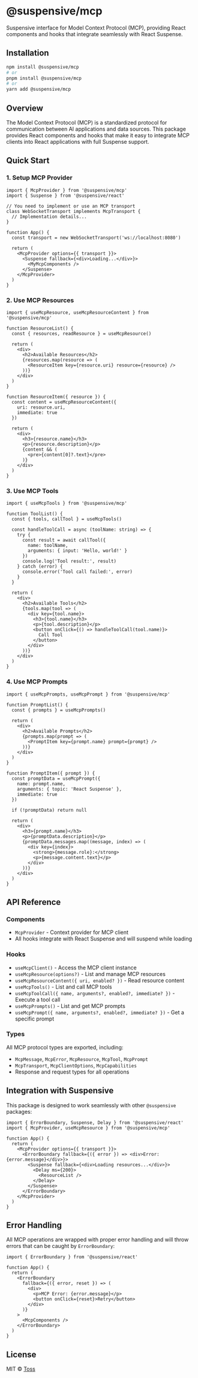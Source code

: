 # @suspensive/mcp

Suspensive interface for Model Context Protocol (MCP), providing React components and hooks that integrate seamlessly with React Suspense.

## Installation

```bash
npm install @suspensive/mcp
# or
pnpm install @suspensive/mcp
# or
yarn add @suspensive/mcp
```

## Overview

The Model Context Protocol (MCP) is a standardized protocol for communication between AI applications and data sources. This package provides React components and hooks that make it easy to integrate MCP clients into React applications with full Suspense support.

## Quick Start

### 1. Setup MCP Provider

```tsx
import { McpProvider } from '@suspensive/mcp'
import { Suspense } from '@suspensive/react'

// You need to implement or use an MCP transport
class WebSocketTransport implements McpTransport {
  // Implementation details...
}

function App() {
  const transport = new WebSocketTransport('ws://localhost:8080')
  
  return (
    <McpProvider options={{ transport }}>
      <Suspense fallback={<div>Loading...</div>}>
        <MyMcpComponents />
      </Suspense>
    </McpProvider>
  )
}
```

### 2. Use MCP Resources

```tsx
import { useMcpResource, useMcpResourceContent } from '@suspensive/mcp'

function ResourceList() {
  const { resources, readResource } = useMcpResource()
  
  return (
    <div>
      <h2>Available Resources</h2>
      {resources.map(resource => (
        <ResourceItem key={resource.uri} resource={resource} />
      ))}
    </div>
  )
}

function ResourceItem({ resource }) {
  const content = useMcpResourceContent({ 
    uri: resource.uri,
    immediate: true 
  })
  
  return (
    <div>
      <h3>{resource.name}</h3>
      <p>{resource.description}</p>
      {content && (
        <pre>{content[0]?.text}</pre>
      )}
    </div>
  )
}
```

### 3. Use MCP Tools

```tsx
import { useMcpTools } from '@suspensive/mcp'

function ToolList() {
  const { tools, callTool } = useMcpTools()
  
  const handleToolCall = async (toolName: string) => {
    try {
      const result = await callTool({
        name: toolName,
        arguments: { input: 'Hello, world!' }
      })
      console.log('Tool result:', result)
    } catch (error) {
      console.error('Tool call failed:', error)
    }
  }
  
  return (
    <div>
      <h2>Available Tools</h2>
      {tools.map(tool => (
        <div key={tool.name}>
          <h3>{tool.name}</h3>
          <p>{tool.description}</p>
          <button onClick={() => handleToolCall(tool.name)}>
            Call Tool
          </button>
        </div>
      ))}
    </div>
  )
}
```

### 4. Use MCP Prompts

```tsx
import { useMcpPrompts, useMcpPrompt } from '@suspensive/mcp'

function PromptList() {
  const { prompts } = useMcpPrompts()
  
  return (
    <div>
      <h2>Available Prompts</h2>
      {prompts.map(prompt => (
        <PromptItem key={prompt.name} prompt={prompt} />
      ))}
    </div>
  )
}

function PromptItem({ prompt }) {
  const promptData = useMcpPrompt({
    name: prompt.name,
    arguments: { topic: 'React Suspense' },
    immediate: true
  })
  
  if (!promptData) return null
  
  return (
    <div>
      <h3>{prompt.name}</h3>
      <p>{promptData.description}</p>
      {promptData.messages.map((message, index) => (
        <div key={index}>
          <strong>{message.role}:</strong>
          <p>{message.content.text}</p>
        </div>
      ))}
    </div>
  )
}
```

## API Reference

### Components

- `McpProvider` - Context provider for MCP client
- All hooks integrate with React Suspense and will suspend while loading

### Hooks

- `useMcpClient()` - Access the MCP client instance
- `useMcpResource(options?)` - List and manage MCP resources
- `useMcpResourceContent({ uri, enabled? })` - Read resource content
- `useMcpTools()` - List and call MCP tools
- `useMcpToolCall({ name, arguments?, enabled?, immediate? })` - Execute a tool call
- `useMcpPrompts()` - List and get MCP prompts
- `useMcpPrompt({ name, arguments?, enabled?, immediate? })` - Get a specific prompt

### Types

All MCP protocol types are exported, including:
- `McpMessage`, `McpError`, `McpResource`, `McpTool`, `McpPrompt`
- `McpTransport`, `McpClientOptions`, `McpCapabilities`
- Response and request types for all operations

## Integration with Suspensive

This package is designed to work seamlessly with other `@suspensive` packages:

```tsx
import { ErrorBoundary, Suspense, Delay } from '@suspensive/react'
import { McpProvider, useMcpResource } from '@suspensive/mcp'

function App() {
  return (
    <McpProvider options={{ transport }}>
      <ErrorBoundary fallback={({ error }) => <div>Error: {error.message}</div>}>
        <Suspense fallback={<div>Loading resources...</div>}>
          <Delay ms={200}>
            <ResourceList />
          </Delay>
        </Suspense>
      </ErrorBoundary>
    </McpProvider>
  )
}
```

## Error Handling

All MCP operations are wrapped with proper error handling and will throw errors that can be caught by `ErrorBoundary`:

```tsx
import { ErrorBoundary } from '@suspensive/react'

function App() {
  return (
    <ErrorBoundary 
      fallback={({ error, reset }) => (
        <div>
          <p>MCP Error: {error.message}</p>
          <button onClick={reset}>Retry</button>
        </div>
      )}
    >
      <McpComponents />
    </ErrorBoundary>
  )
}
```

## License

MIT © [Toss](https://github.com/toss)